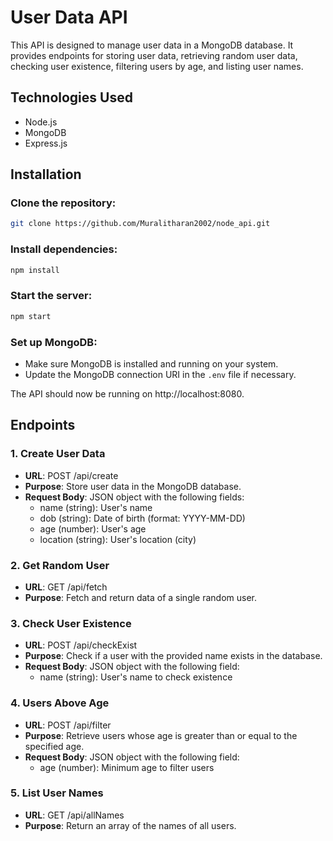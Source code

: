 # User Data API

This API is designed to manage user data in a MongoDB database. It provides endpoints for storing user data, retrieving random user data, checking user existence, filtering users by age, and listing user names.

## Technologies Used
- Node.js
- MongoDB
- Express.js

## Installation

### Clone the repository:

```bash
git clone https://github.com/Muralitharan2002/node_api.git
 ```

### Install dependencies:

```bash
npm install
```

### Start the server:

```bash
npm start
```
### Set up MongoDB:
   - Make sure MongoDB is installed and running on your system.
   - Update the MongoDB connection URI in the `.env` file if necessary.


The API should now be running on http://localhost:8080.

## Endpoints

### 1. Create User Data

- **URL**: POST /api/create
- **Purpose**: Store user data in the MongoDB database.
- **Request Body**: JSON object with the following fields:
  - name (string): User's name
  - dob (string): Date of birth (format: YYYY-MM-DD)
  - age (number): User's age
  - location (string): User's location (city)

### 2. Get Random User

- **URL**: GET /api/fetch
- **Purpose**: Fetch and return data of a single random user.

### 3. Check User Existence

- **URL**: POST /api/checkExist
- **Purpose**: Check if a user with the provided name exists in the database.
- **Request Body**: JSON object with the following field:
  - name (string): User's name to check existence

### 4. Users Above Age

- **URL**: POST /api/filter
- **Purpose**: Retrieve users whose age is greater than or equal to the specified age.
- **Request Body**: JSON object with the following field:
  - age (number): Minimum age to filter users

### 5. List User Names

- **URL**: GET /api/allNames
- **Purpose**: Return an array of the names of all users.


